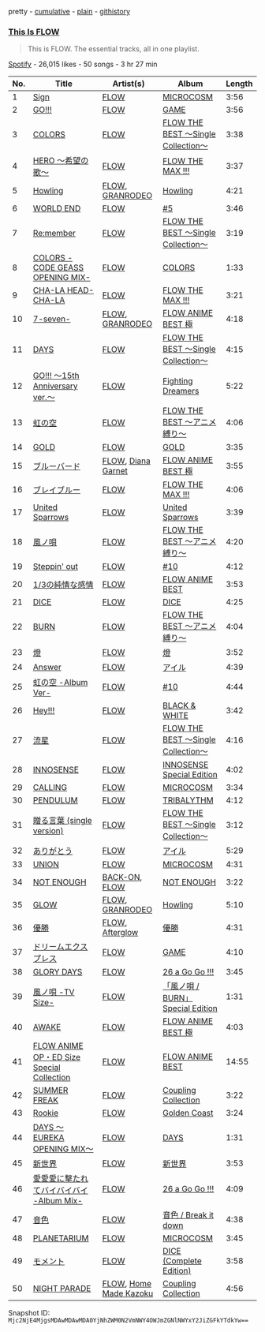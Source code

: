 pretty - [cumulative](/playlists/cumulative/37i9dQZF1DZ06evO22IRjV.md) - [plain](/playlists/plain/37i9dQZF1DZ06evO22IRjV) - [githistory](https://github.githistory.xyz/mackorone/spotify-playlist-archive/blob/main/playlists/plain/37i9dQZF1DZ06evO22IRjV)

### [This Is FLOW](https://open.spotify.com/playlist/37i9dQZF1DZ06evO22IRjV)

> This is FLOW\. The essential tracks, all in one playlist.

[Spotify](https://open.spotify.com/user/spotify) - 26,015 likes - 50 songs - 3 hr 27 min

| No. | Title | Artist(s) | Album | Length |
|---|---|---|---|---|
| 1 | [Sign](https://open.spotify.com/track/0xmWQKzc5m9rLv2ucDWxwD) | [FLOW](https://open.spotify.com/artist/3w2HqkKa6upwuXEULtGvnY) | [MICROCOSM](https://open.spotify.com/album/6L0bHUXswPcOee9qM1UCIa) | 3:56 |
| 2 | [GO!!!](https://open.spotify.com/track/30WNOfFRiqgebO4eRkCii8) | [FLOW](https://open.spotify.com/artist/3w2HqkKa6upwuXEULtGvnY) | [GAME](https://open.spotify.com/album/2qy7Hzhs2blyL2zuXsHIsC) | 3:56 |
| 3 | [COLORS](https://open.spotify.com/track/6bPPyigCphBBQ9781j6eKM) | [FLOW](https://open.spotify.com/artist/3w2HqkKa6upwuXEULtGvnY) | [FLOW THE BEST 〜Single Collection〜](https://open.spotify.com/album/0EWoUxWh0SqcK0jN6UTbFc) | 3:38 |
| 4 | [HERO 〜希望の歌〜](https://open.spotify.com/track/1o7D1gLUgpFR3eJfIgpSUx) | [FLOW](https://open.spotify.com/artist/3w2HqkKa6upwuXEULtGvnY) | [FLOW THE MAX !!!](https://open.spotify.com/album/1a2YLSyokgLs0QB6nnmk3A) | 3:37 |
| 5 | [Howling](https://open.spotify.com/track/1Iexk6Gy5GJLxeXD5fqf85) | [FLOW](https://open.spotify.com/artist/3w2HqkKa6upwuXEULtGvnY), [GRANRODEO](https://open.spotify.com/artist/3LnMh597QKlMqWqqXz7woc) | [Howling](https://open.spotify.com/album/67rn1nDTMSZY5mBI1QZQsf) | 4:21 |
| 6 | [WORLD END](https://open.spotify.com/track/4wODMeGBAwLAmq0zSAb8Z3) | [FLOW](https://open.spotify.com/artist/3w2HqkKa6upwuXEULtGvnY) | [\#5](https://open.spotify.com/album/0Q1yRFAqGMM58SjTyPT3xV) | 3:46 |
| 7 | [Re:member](https://open.spotify.com/track/1hoQxGi3ujVYUzQDhXfvkN) | [FLOW](https://open.spotify.com/artist/3w2HqkKa6upwuXEULtGvnY) | [FLOW THE BEST 〜Single Collection〜](https://open.spotify.com/album/0EWoUxWh0SqcK0jN6UTbFc) | 3:19 |
| 8 | [COLORS \-CODE GEASS OPENING MIX\-](https://open.spotify.com/track/6xUBXdVdzs50AvqARndD1A) | [FLOW](https://open.spotify.com/artist/3w2HqkKa6upwuXEULtGvnY) | [COLORS](https://open.spotify.com/album/2eRkUeDSQpD0AuSUyR39nB) | 1:33 |
| 9 | [CHA\-LA HEAD\-CHA\-LA](https://open.spotify.com/track/55OTFD2MPHvPZrHYxGrjbg) | [FLOW](https://open.spotify.com/artist/3w2HqkKa6upwuXEULtGvnY) | [FLOW THE MAX !!!](https://open.spotify.com/album/1a2YLSyokgLs0QB6nnmk3A) | 3:21 |
| 10 | [7\-seven\-](https://open.spotify.com/track/780QeWn8OYJXSqpNTgt5pY) | [FLOW](https://open.spotify.com/artist/3w2HqkKa6upwuXEULtGvnY), [GRANRODEO](https://open.spotify.com/artist/3LnMh597QKlMqWqqXz7woc) | [FLOW ANIME BEST 極](https://open.spotify.com/album/44oxh50xgNjefTkN94ZXUG) | 4:18 |
| 11 | [DAYS](https://open.spotify.com/track/49g1yJUzm4VbQUrKTIcQIa) | [FLOW](https://open.spotify.com/artist/3w2HqkKa6upwuXEULtGvnY) | [FLOW THE BEST 〜Single Collection〜](https://open.spotify.com/album/0EWoUxWh0SqcK0jN6UTbFc) | 4:15 |
| 12 | [GO!!! 〜15th Anniversary ver.〜](https://open.spotify.com/track/0MqEHknhIF88dJmcT3AXrI) | [FLOW](https://open.spotify.com/artist/3w2HqkKa6upwuXEULtGvnY) | [Fighting Dreamers](https://open.spotify.com/album/3zUIaK0fWvP24o9CVOCIvg) | 5:22 |
| 13 | [虹の空](https://open.spotify.com/track/0KV8TzuV6OGspByLVpyYPS) | [FLOW](https://open.spotify.com/artist/3w2HqkKa6upwuXEULtGvnY) | [FLOW THE BEST 〜アニメ縛り〜](https://open.spotify.com/album/1RfSdRNZ32MVoDVs0ZRchO) | 4:06 |
| 14 | [GOLD](https://open.spotify.com/track/7DeZ5S6wvmsRUq8qVCj4le) | [FLOW](https://open.spotify.com/artist/3w2HqkKa6upwuXEULtGvnY) | [GOLD](https://open.spotify.com/album/58Ehuw7hNz8w3dkj2RpQy4) | 3:35 |
| 15 | [ブルーバード](https://open.spotify.com/track/5mdvXxeJTn71DzTtTyOfxQ) | [FLOW](https://open.spotify.com/artist/3w2HqkKa6upwuXEULtGvnY), [Diana Garnet](https://open.spotify.com/artist/3H7zTgVfGK3oXE0j33UatD) | [FLOW ANIME BEST 極](https://open.spotify.com/album/44oxh50xgNjefTkN94ZXUG) | 3:55 |
| 16 | [ブレイブルー](https://open.spotify.com/track/5C3yntMb2Qi5i61c7VUUC4) | [FLOW](https://open.spotify.com/artist/3w2HqkKa6upwuXEULtGvnY) | [FLOW THE MAX !!!](https://open.spotify.com/album/1a2YLSyokgLs0QB6nnmk3A) | 4:06 |
| 17 | [United Sparrows](https://open.spotify.com/track/49KkIt4ilha2JSCkeUI0eR) | [FLOW](https://open.spotify.com/artist/3w2HqkKa6upwuXEULtGvnY) | [United Sparrows](https://open.spotify.com/album/3eF5AwP5KQ7us5cHudHttS) | 3:39 |
| 18 | [風ノ唄](https://open.spotify.com/track/5y8mKpDw0khxf6WMyJi14w) | [FLOW](https://open.spotify.com/artist/3w2HqkKa6upwuXEULtGvnY) | [FLOW THE BEST 〜アニメ縛り〜](https://open.spotify.com/album/1RfSdRNZ32MVoDVs0ZRchO) | 4:20 |
| 19 | [Steppin' out](https://open.spotify.com/track/3B2sFt25j7ThJeJtsSaUw3) | [FLOW](https://open.spotify.com/artist/3w2HqkKa6upwuXEULtGvnY) | [\#10](https://open.spotify.com/album/2ZuSfjDBbARj2PDZLfA9vW) | 4:12 |
| 20 | [1/3の純情な感情](https://open.spotify.com/track/3TCMnZY6XV6xNBDRzl7fdm) | [FLOW](https://open.spotify.com/artist/3w2HqkKa6upwuXEULtGvnY) | [FLOW ANIME BEST](https://open.spotify.com/album/7GMKu72g0P38Zb4A3U80UA) | 3:53 |
| 21 | [DICE](https://open.spotify.com/track/1xm4MuXmiLz4KKKx5nqBHD) | [FLOW](https://open.spotify.com/artist/3w2HqkKa6upwuXEULtGvnY) | [DICE](https://open.spotify.com/album/73xTnF27ekpsPFm42Zs2J1) | 4:25 |
| 22 | [BURN](https://open.spotify.com/track/2gUYrbCQ3kbtPr6Xcte7IB) | [FLOW](https://open.spotify.com/artist/3w2HqkKa6upwuXEULtGvnY) | [FLOW THE BEST 〜アニメ縛り〜](https://open.spotify.com/album/1RfSdRNZ32MVoDVs0ZRchO) | 4:04 |
| 23 | [燈](https://open.spotify.com/track/5U5ZUDFkEDbErnxGUISDI5) | [FLOW](https://open.spotify.com/artist/3w2HqkKa6upwuXEULtGvnY) | [燈](https://open.spotify.com/album/61xd3iE3CxUoBoswb7xrZ5) | 3:52 |
| 24 | [Answer](https://open.spotify.com/track/0lDEkAEv0QuxJGZ1nn4JIx) | [FLOW](https://open.spotify.com/artist/3w2HqkKa6upwuXEULtGvnY) | [アイル](https://open.spotify.com/album/1tFNscYr6PKailCy9Wralg) | 4:39 |
| 25 | [虹の空 \-Album Ver\-](https://open.spotify.com/track/2s6rDhIa7l0UKvZGMOkSNs) | [FLOW](https://open.spotify.com/artist/3w2HqkKa6upwuXEULtGvnY) | [\#10](https://open.spotify.com/album/2ZuSfjDBbARj2PDZLfA9vW) | 4:44 |
| 26 | [Hey!!!](https://open.spotify.com/track/1ccEcnMjkBufGHaxi4Yzdp) | [FLOW](https://open.spotify.com/artist/3w2HqkKa6upwuXEULtGvnY) | [BLACK & WHITE](https://open.spotify.com/album/5REfiCQKIQ8BkQUjQlzvfF) | 3:42 |
| 27 | [流星](https://open.spotify.com/track/1eTKBnh7Kczg3hggOcnf6v) | [FLOW](https://open.spotify.com/artist/3w2HqkKa6upwuXEULtGvnY) | [FLOW THE BEST 〜Single Collection〜](https://open.spotify.com/album/0EWoUxWh0SqcK0jN6UTbFc) | 4:16 |
| 28 | [INNOSENSE](https://open.spotify.com/track/1rRy8TzvkjTxvI2moGqmDl) | [FLOW](https://open.spotify.com/artist/3w2HqkKa6upwuXEULtGvnY) | [INNOSENSE Special Edition](https://open.spotify.com/album/3JxLf3XTj5Qw3jrnJeqjgV) | 4:02 |
| 29 | [CALLING](https://open.spotify.com/track/3BSBk36aL1s8W2idgESjGk) | [FLOW](https://open.spotify.com/artist/3w2HqkKa6upwuXEULtGvnY) | [MICROCOSM](https://open.spotify.com/album/6L0bHUXswPcOee9qM1UCIa) | 3:34 |
| 30 | [PENDULUM](https://open.spotify.com/track/5HlyhgXglM2BSJocbcfeih) | [FLOW](https://open.spotify.com/artist/3w2HqkKa6upwuXEULtGvnY) | [TRIBALYTHM](https://open.spotify.com/album/6A0ykwv3Udt4lliPV0o1ar) | 4:12 |
| 31 | [贈る言葉 \(single version\)](https://open.spotify.com/track/4MYNEFBZXSUViahKeSAVaa) | [FLOW](https://open.spotify.com/artist/3w2HqkKa6upwuXEULtGvnY) | [FLOW THE BEST 〜Single Collection〜](https://open.spotify.com/album/0EWoUxWh0SqcK0jN6UTbFc) | 3:12 |
| 32 | [ありがとう](https://open.spotify.com/track/3qMQ7fdeXHUoMLF2l1zK5o) | [FLOW](https://open.spotify.com/artist/3w2HqkKa6upwuXEULtGvnY) | [アイル](https://open.spotify.com/album/1tFNscYr6PKailCy9Wralg) | 5:29 |
| 33 | [UNION](https://open.spotify.com/track/44pT8b44JEKUU5UdGVf2br) | [FLOW](https://open.spotify.com/artist/3w2HqkKa6upwuXEULtGvnY) | [MICROCOSM](https://open.spotify.com/album/6L0bHUXswPcOee9qM1UCIa) | 4:31 |
| 34 | [NOT ENOUGH](https://open.spotify.com/track/2lZDS2nIZR1UCdbxJkeWEx) | [BACK\-ON](https://open.spotify.com/artist/41wiRMqVmNSZ3FFM7JIeht), [FLOW](https://open.spotify.com/artist/3w2HqkKa6upwuXEULtGvnY) | [NOT ENOUGH](https://open.spotify.com/album/59IL3p6UfwUsQ176vxluPm) | 3:22 |
| 35 | [GLOW](https://open.spotify.com/track/1RDryrNg8yuMfMb51Geosd) | [FLOW](https://open.spotify.com/artist/3w2HqkKa6upwuXEULtGvnY), [GRANRODEO](https://open.spotify.com/artist/3LnMh597QKlMqWqqXz7woc) | [Howling](https://open.spotify.com/album/67rn1nDTMSZY5mBI1QZQsf) | 5:10 |
| 36 | [優勝](https://open.spotify.com/track/27VXRcYHf59cItmZyCfQPQ) | [FLOW](https://open.spotify.com/artist/3w2HqkKa6upwuXEULtGvnY), [Afterglow](https://open.spotify.com/artist/4Gahj9N72kVKOBZbKMu0OI) | [優勝](https://open.spotify.com/album/3MC0ieKmwAVeSQVKqi0Twc) | 4:31 |
| 37 | [ドリームエクスプレス](https://open.spotify.com/track/2aQ5QezEYtIbASLmvrJgMt) | [FLOW](https://open.spotify.com/artist/3w2HqkKa6upwuXEULtGvnY) | [GAME](https://open.spotify.com/album/2qy7Hzhs2blyL2zuXsHIsC) | 4:10 |
| 38 | [GLORY DAYS](https://open.spotify.com/track/3ad19A6jKYDikNoOtjxVXM) | [FLOW](https://open.spotify.com/artist/3w2HqkKa6upwuXEULtGvnY) | [26 a Go Go !!!](https://open.spotify.com/album/071gTMhYxs1dSa4uUDECQs) | 3:45 |
| 39 | [風ノ唄 \-TV Size\-](https://open.spotify.com/track/7kVgMFdMrTN48KZmAM1opl) | [FLOW](https://open.spotify.com/artist/3w2HqkKa6upwuXEULtGvnY) | [「風ノ唄 / BURN」Special Edition](https://open.spotify.com/album/4ZBpseaR2Lzz6U58chlrk4) | 1:31 |
| 40 | [AWAKE](https://open.spotify.com/track/4gSCA9MWYMEiSnmuB0r2DY) | [FLOW](https://open.spotify.com/artist/3w2HqkKa6upwuXEULtGvnY) | [FLOW ANIME BEST 極](https://open.spotify.com/album/44oxh50xgNjefTkN94ZXUG) | 4:03 |
| 41 | [FLOW ANIME OP・ED Size Special Collection](https://open.spotify.com/track/0FS7VElufgTEqTDDgPMYzg) | [FLOW](https://open.spotify.com/artist/3w2HqkKa6upwuXEULtGvnY) | [FLOW ANIME BEST](https://open.spotify.com/album/7GMKu72g0P38Zb4A3U80UA) | 14:55 |
| 42 | [SUMMER FREAK](https://open.spotify.com/track/0KtSYH0aepPLGfpMZ91xD0) | [FLOW](https://open.spotify.com/artist/3w2HqkKa6upwuXEULtGvnY) | [Coupling Collection](https://open.spotify.com/album/3c4FIbzIYzS7BdKoOZOarx) | 3:22 |
| 43 | [Rookie](https://open.spotify.com/track/5Y1OvLqXxai7ZDTjtenWDm) | [FLOW](https://open.spotify.com/artist/3w2HqkKa6upwuXEULtGvnY) | [Golden Coast](https://open.spotify.com/album/4uxBcrKApgTExBfq07yulB) | 3:24 |
| 44 | [DAYS 〜EUREKA OPENING MIX〜](https://open.spotify.com/track/7vJYGBXAIBtnA1Gqnc44oD) | [FLOW](https://open.spotify.com/artist/3w2HqkKa6upwuXEULtGvnY) | [DAYS](https://open.spotify.com/album/5MsoxL2VpPzd6m4o83HkTY) | 1:31 |
| 45 | [新世界](https://open.spotify.com/track/7bSJx8t6xQUlajgS0UecmL) | [FLOW](https://open.spotify.com/artist/3w2HqkKa6upwuXEULtGvnY) | [新世界](https://open.spotify.com/album/6vjP2Ye1v3lFyG0CcwRnCf) | 3:53 |
| 46 | [愛愛愛に撃たれてバイバイバイ \-Album Mix\-](https://open.spotify.com/track/4GOH8KtqBnL5q2nGkWkbv4) | [FLOW](https://open.spotify.com/artist/3w2HqkKa6upwuXEULtGvnY) | [26 a Go Go !!!](https://open.spotify.com/album/071gTMhYxs1dSa4uUDECQs) | 4:09 |
| 47 | [音色](https://open.spotify.com/track/0hLxJzPDAP096Bz0fRZ3L6) | [FLOW](https://open.spotify.com/artist/3w2HqkKa6upwuXEULtGvnY) | [音色 / Break it down](https://open.spotify.com/album/7ryXVjydzPTwKLVeQIddYm) | 4:38 |
| 48 | [PLANETARIUM](https://open.spotify.com/track/5euS1eMWE65z8q2UpL0mgB) | [FLOW](https://open.spotify.com/artist/3w2HqkKa6upwuXEULtGvnY) | [MICROCOSM](https://open.spotify.com/album/6L0bHUXswPcOee9qM1UCIa) | 3:45 |
| 49 | [モメント](https://open.spotify.com/track/1PpedV5nWpHk2R23ARixX9) | [FLOW](https://open.spotify.com/artist/3w2HqkKa6upwuXEULtGvnY) | [DICE \(Complete Edition\)](https://open.spotify.com/album/4PepWTYHniNNHAM5kbSk0Q) | 3:58 |
| 50 | [NIGHT PARADE](https://open.spotify.com/track/0z5V1ReQNK5Lkoz2ZADDHB) | [FLOW](https://open.spotify.com/artist/3w2HqkKa6upwuXEULtGvnY), [Home Made Kazoku](https://open.spotify.com/artist/2KnTQRef7hcVlK7vO9wPzI) | [Coupling Collection](https://open.spotify.com/album/3c4FIbzIYzS7BdKoOZOarx) | 4:56 |

Snapshot ID: `Mjc2NjE4MjgsMDAwMDAwMDA0YjNhZWM0N2VmNWY4OWJmZGNlNWYxY2JiZGFkYTdkYw==`
